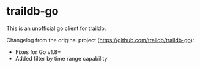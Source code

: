 traildb-go
==========

This is an unofficial go client for traildb.

Changelog from the original project (https://github.com/traildb/traildb-go):
- Fixes for Go v1.8+
- Added filter by time range capability